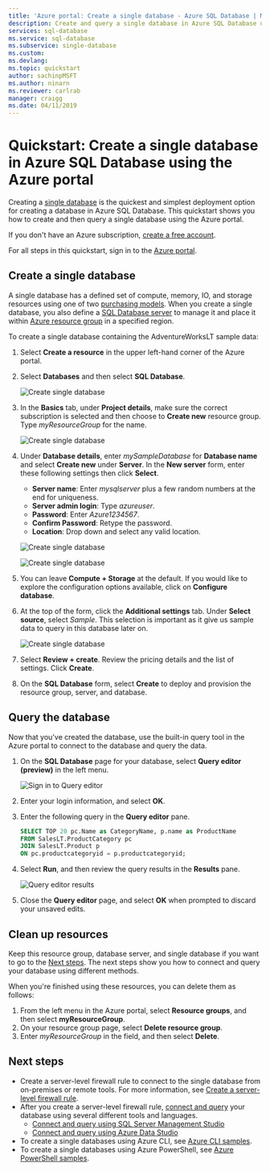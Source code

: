 ```yaml
---
title: 'Azure portal: Create a single database - Azure SQL Database | Microsoft Docs'
description: Create and query a single database in Azure SQL Database using the Azure portal.
services: sql-database
ms.service: sql-database
ms.subservice: single-database
ms.custom:
ms.devlang:
ms.topic: quickstart
author: sachinpMSFT
ms.author: ninarn
ms.reviewer: carlrab
manager: craigg
ms.date: 04/11/2019
---
```

# Quickstart: Create a single database in Azure SQL Database using the Azure portal

Creating a [single database](sql-database-single-database.md) is the quickest and simplest deployment option for creating a database in Azure SQL Database. This quickstart shows you how to create and then query a single database using the Azure portal.

If you don't have an Azure subscription, [create a free account](https://azure.microsoft.com/free/).

For all steps in this quickstart, sign in to the [Azure portal](https://portal.azure.com/).

## Create a single database

A single database has a defined set of compute, memory, IO, and storage resources using one of two [purchasing models](sql-database-purchase-models.md). When you create a single database, you also define a [SQL Database server](sql-database-servers.md) to manage it and place it within [Azure resource group](../azure-resource-manager/resource-group-overview.md) in a specified region.

To create a single database containing the AdventureWorksLT sample data:

1. Select **Create a resource** in the upper left-hand corner of the Azure portal.
2. Select **Databases** and then select **SQL Database**.

   ![Create single database](./media/sql-database-get-started-portal/create-database-1.png)

3. In the **Basics** tab, under **Project details**, make sure the correct subscription is selected and then choose to **Create new** resource group. Type *myResourceGroup* for the name.

   ![Create single database](./media/sql-database-get-started-portal/create-database-2.png)

4. Under **Database details**, enter *mySampleDatabase* for **Database name** and select **Create new** under **Server**. In the **New server** form, enter these following settings then click **Select**.
    - **Server name**: Enter *mysqlserver* plus a few random numbers at the end for uniqueness.
    - **Server admin login**: Type *azureuser*.
    - **Password**: Enter *Azure1234567*.
    - **Confirm Password**: Retype the password.
    - **Location**: Drop down and select any valid location.

    ![Create single database](./media/sql-database-get-started-portal/create-database-3.png)

    ![Create single database](./media/sql-database-get-started-portal/create-database-4.png)

5. You can leave **Compute + Storage** at the default. If you would like to explore the configuration options available, click on **Configure database**.

6. At the top of the form, click the **Additional settings** tab. Under **Select source**, select *Sample*. This selection is important as it give us sample data to query in this database later on.

    ![Create single database](./media/sql-database-get-started-portal/create-database-5.png)

7. Select **Review + create**. Review the pricing details and the list of settings. Click **Create**.

8. On the **SQL Database** form, select **Create** to deploy and provision the resource group, server, and database.


## Query the database

Now that you've created the database, use the built-in query tool in the Azure portal to connect to the database and query the data.

1. On the **SQL Database** page for your database, select **Query editor (preview)** in the left menu.

   ![Sign in to Query editor](./media/sql-database-get-started-portal/query-editor-login.png)

2. Enter your login information, and select **OK**.
3. Enter the following query in the **Query editor** pane.

   ```sql
   SELECT TOP 20 pc.Name as CategoryName, p.name as ProductName
   FROM SalesLT.ProductCategory pc
   JOIN SalesLT.Product p
   ON pc.productcategoryid = p.productcategoryid;
   ```

4. Select **Run**, and then review the query results in the **Results** pane.

   ![Query editor results](./media/sql-database-get-started-portal/query-editor-results.png)

5. Close the **Query editor** page, and select **OK** when prompted to discard your unsaved edits.

## Clean up resources

Keep this resource group, database server, and single database if you want to go to the [Next steps](#next-steps). The next steps show you how to connect and query your database using different methods.

When you're finished using these resources, you can delete them as follows:

1. From the left menu in the Azure portal, select **Resource groups**, and then select **myResourceGroup**.
2. On your resource group page, select **Delete resource group**.
3. Enter *myResourceGroup* in the field, and then select **Delete**.

## Next steps

- Create a server-level firewall rule to connect to the single database from on-premises or remote tools. For more information, see [Create a server-level firewall rule](sql-database-server-level-firewall-rule.md).
- After you create a server-level firewall rule, [connect and query](sql-database-connect-query.md) your database using several different tools and languages.
  - [Connect and query using SQL Server Management Studio](sql-database-connect-query-ssms.md)
  - [Connect and query using Azure Data Studio](https://docs.microsoft.com/sql/azure-data-studio/quickstart-sql-database?toc=/azure/sql-database/toc.json)
- To create a single databases using Azure CLI, see [Azure CLI samples](sql-database-cli-samples.md).
- To create a single databases using Azure PowerShell, see [Azure PowerShell samples](sql-database-powershell-samples.md).
